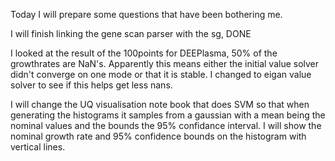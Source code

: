 Today I will prepare some questions that have been bothering me.

I will finish linking the gene scan parser with the sg, DONE

I looked at the result of the 100points for DEEPlasma, 50% of the growthrates are NaN's. Apparently this means either the initial value solver didn't converge on one mode or that it is stable. I changed to eigan value solver to see if this helps get less nans. 

I will change the UQ visualisation note book that does SVM so that when generating the histograms it samples from a gaussian with a mean being the nominal values and the bounds the 95% confidance interval. I will show the nominal growth rate and 95% confidence bounds on the histogram with vertical lines.


